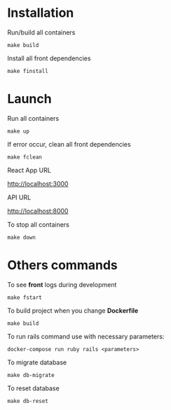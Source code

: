 # Installation

Run/build all containers

```
make build
```

Install all front dependencies

```
make finstall
```

# Launch

Run all containers

```
make up
```

If error occur, clean all front dependencies

```
make fclean
```

React App URL

[http://localhost:3000](http://localhost:3000)

API URL

[http://localhost:8000](http://localhost:8000)

To stop all containers

```
make down
```

# Others commands

To see **front** logs during development

```
make fstart
```

To build project when you change **Dockerfile**

```
make build
```

To run rails command use with necessary parameters:
```
docker-compose run ruby rails <parameters>
```

To migrate database

```
make db-migrate
```

To reset database

```
make db-reset
```
